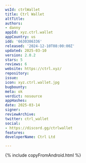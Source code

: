 ```yaml
---
wsId: ctrlWallet
title: Ctrl Wallet
altTitle: 
authors:
- danny 
appId: xyz.ctrl.wallet
appCountry: us
idd: '6630386336'
released: '2024-12-10T08:00:00Z'
updated: 2025-03-10
version: 2.0.2
stars: 5
reviews: 6
website: https://ctrl.xyz/
repository: 
issue: 
icon: xyz.ctrl.wallet.jpg
bugbounty: 
meta: ok
verdict: nosource
appHashes: 
date: 2025-03-14
signer: 
reviewArchive: 
twitter: ctrl_wallet
social:
- https://discord.gg/ctrlwallet  
features: 
developerName: Ctrl Ltd

---
```


{% include copyFromAndroid.html %}